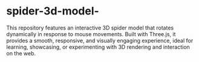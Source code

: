 # spider-3d-model-
This repository features an interactive 3D spider model that rotates dynamically in response to mouse movements. Built with Three.js, it provides a smooth, responsive, and visually engaging experience, ideal for learning, showcasing, or experimenting with 3D rendering and interaction on the web. 
